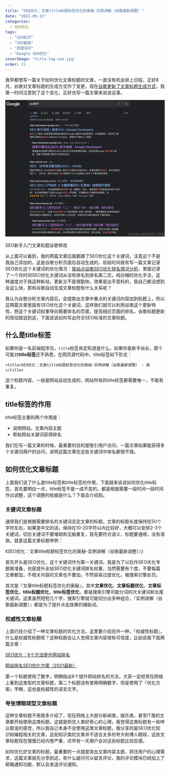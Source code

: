 ```yaml
---
title: "SEO优化：文章title标题标签优化的奥秘-实例讲解（谷歌最新调整）"
date: "2021-09-13"
categories: 
  - SEO优化
tags: 
  - "SEO知识"
  - "SEO基础"
  - "百度SEO"
  - "Google SEO优化"
coverImage: "title-tag-seo.jpg"
order: 15
---
```


我早都想写一篇关于如何优化文章标题的文章，一直没有机会排上日程，正好8月，谷歌对文章标题的生成方式作了变更，现在[谷歌更新了文章标题生成方式](https://developers.google.com/search/blog/2021/08/update-to-generating-page-titles)，我第一时间注意到了这个变化，正好也写一篇文章来说说这事。

![seozen-title-update-by-google](images/seozen-title-update-by-google-1024x872.png)

SEO新手入门文章标题谷歌修改

从上面可以看到，我的两篇文章后面都跟了SEO优化这个关键词，注意这个不是我自己添加的，这是谷歌分析页面后自动生成的，前段时间我有写一篇文章记录SEO优化这个关键词的优化情况：[我站点谷歌SEO优化排名情况分析](https://www.helloyu.top/seo/seozen-google-ranking-july.html)，里面记录了一个月时间SEO优化关键词从没有排名到排名第二页，纯白帽的优化手法，这种速度对于我这种新站，更新又不是很勤快，效果是出乎意料的，我自己都没想到会这么快，那和谷歌自动生成文章标题有什么关系呢？

我认为谷歌分析文章内容后，会提取出文章中重点的关键词内容加到标题上，所以这两篇文章里面有SEO优化这个关键词，这样我们就可以利用谷歌这个更新特性，把这个关键词权重导向需要排名的页面，提高相应页面的排名，谷歌标题更新的改动就说到这，下面说说如何写出符合SEO标准的文章标题。

## 什么是title标签

如果你是一名前端程序员，`title`标签肯定知道是什么，如果你是新手站长，那个可能对**title标签**还不熟悉，在网页源代码中，title标签如下形式：

```
<title>SEO优化：文章title标题标签优化的奥秘-实例讲解（谷歌最新调整） - 我</title>
```

这个标题内容，一般是网站自动生成的，网站所有的title标签都需要唯一，不能有重复。

## title标签的作用

title标签主要的两个作用是：

- 说明网站，文章内容主题
- 帮助网站关键词获得排名

我们在写一篇文章的时候，最重要的目的是吸引用户访问，一篇文章如果能获得多个关键词用户的访问，说明这篇文章在这些关键词中排名都很不错。

## 如何优化文章标题

上面我们说了什么是title标签和title标签的作用，下面就来说说如何优化title标签，首先要明白一点，title标签不是一成不变的，都是根据需要一段时间一段时间作出调整，这个调整的依据是什么？下面会介绍到。

### 关键词文章标题

通常我们是根据需要排名的关键词去定文章的标题，文章的标题长度保持在50个字符左右，如果是中文的话，保持在10-20字符以内比较好，大概可以安排2-3个关键词，切忌关键词不要堆砌和无脑重复，首先要符合语义，标题要通顺，没有语病，就拿这篇文章标题举例：

《SEO优化：文章title标题标签优化的奥秘-实例讲解（谷歌最新调整））》

首先开头是SEO优化，这个关键词作为第一关键词，我是为了以后作SEO优化专题做准备，也是提升全站SEO优化关键词排名权重，当然需要有个度，不要每篇文章都加，不相关内容的文章也不要加，不然容易过度优化，被搜索引擎处罚。

其次是『文章title标题标签优化的奥秘』，其中**文章优化**，**文章标题优化**，**文章标签优化**，**title标题优化**，**title标签优化**，都是搜索引擎可能分词的次关键词和长尾关键词，这里虽然短短几个字，搜索引擎就可能切分出多种组合，『实例讲解（谷歌最新调整）』都是为了提升点击效果的辅助词。

### 权威性文章标题

上面已经介绍了一种文章标题的优化方法，这里要介绍另外一种，『权威性标题』，什么是权威性标题呢？这种标题会让人觉得文章内容很有可信度，比如说我下面两篇文章：

[SEO优化：6个方法提升网站排名](https://www.helloyu.top/seo/seo-6-way-improve-website-ranking.html)

[网站排名SEO优化方案（2021最新）](https://www.helloyu.top/seo/seo-website-ranking-checklist.html)

第一个标题使用了数字，明确指出6个提升网站排名的方法，大家一定经常在网络上看到这类型的文章标题，第二个标题没有使用明确数字，但是使用了『优化方案』字眼，这也是权威性的语言文字。

### 夸张博眼球型文章标题

这种文章标题不用我多介绍了，现在网络上大部分新闻类，娱乐类，甚至IT类的文章都开始使用这类标题，这就是抓住人类好奇心的心理，我觉得这类标题有一些哗众取宠的感觉，所以我自己本身不会使用这类文章标题，我分享的是SEO优化知识和编程相关的文章，这些知识类的文章并不适合太多的夸大和博人眼球，这些文章标题现在慢慢已经内卷严重，迟早有一天用户会对这些标题比较反感。

如何优化好文章的标题，最重要的一点就是突出文章内容主题，抓住用户的心理需求，这篇文章就先分享到这，有什么疑问可以留言评论，我的评论模块已经加上了邮箱通知功能，默认会发送评论通知。
